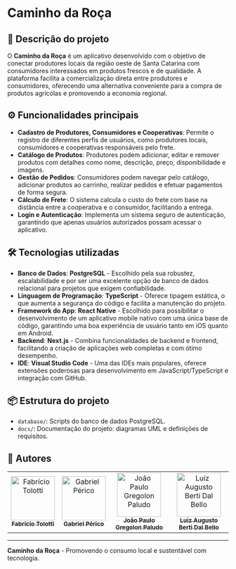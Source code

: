 # Caminho da Roça

## 📄 Descrição do projeto

O **Caminho da Roça** é um aplicativo desenvolvido com o objetivo de conectar produtores locais da região oeste de Santa Catarina com consumidores interessados em produtos frescos e de qualidade. A plataforma facilita a comercialização direta entre produtores e consumidores, oferecendo uma alternativa conveniente para a compra de produtos agrícolas e promovendo a economia regional.

## ⚙️ Funcionalidades principais

- **Cadastro de Produtores, Consumidores e Cooperativas**: Permite o registro de diferentes perfis de usuários, como produtores locais, consumidores e cooperativas responsáveis pelo frete.
- **Catálogo de Produtos**: Produtores podem adicionar, editar e remover produtos com detalhes como nome, descrição, preço, disponibilidade e imagens.
- **Gestão de Pedidos**: Consumidores podem navegar pelo catálogo, adicionar produtos ao carrinho, realizar pedidos e efetuar pagamentos de forma segura.
- **Cálculo de Frete**: O sistema calcula o custo do frete com base na distância entre a cooperativa e o consumidor, facilitando a entrega.
- **Login e Autenticação**: Implementa um sistema seguro de autenticação, garantindo que apenas usuários autorizados possam acessar o aplicativo.

## 🛠️ Tecnologias utilizadas

- **Banco de Dados**: **PostgreSQL** - Escolhido pela sua robustez, escalabilidade e por ser uma excelente opção de banco de dados relacional para projetos que exigem confiabilidade.
- **Linguagem de Programação**: **TypeScript** - Oferece tipagem estática, o que aumenta a segurança do código e facilita a manutenção do projeto.
- **Framework do App**: **React Native** - Escolhido para possibilitar o desenvolvimento de um aplicativo mobile nativo com uma única base de código, garantindo uma boa experiência de usuário tanto em iOS quanto em Android.
- **Backend**: **Next.js** - Combina funcionalidades de backend e frontend, facilitando a criação de aplicações web completas e com ótimo desempenho.
- **IDE**: **Visual Studio Code** - Uma das IDEs mais populares, oferece extensões poderosas para desenvolvimento em JavaScript/TypeScript e integração com GitHub.

## 📦 Estrutura do projeto
- `database/`: Scripts do banco de dados PostgreSQL.
- `docs/`: Documentação do projeto: diagramas UML e definições de requisitos.

## 👥 Autores

<table>
    <tr>        
        <td align="center">
            <a href="https://github.com/FabricioTolotti">
                <img src="https://avatars.githubusercontent.com/u/115595662?v=4" width="100px;" alt="Fabrício Tolotti"/>
                <br>
                <sub>
                    <b>Fabrício Tolotti</b>
                </sub>
            </a>
        </td>
        <td align="center">
            <a href="https://github.com/gabrielperico">
                <img src="https://avatars.githubusercontent.com/u/49540363?v=4" width="100px;" alt="Gabriel Périco"/>
                <br>
                <sub>
                    <b>Gabriel Périco</b>
                </sub>
            </a>
        </td>
        <td align="center">
            <a href="https://github.com/joaopaludo">
                <img src="https://avatars.githubusercontent.com/u/72082760?v=4" width="100px;" alt="João Paulo Gregolon Paludo"/>
                <br>
                <sub>
                    <b>João Paulo Gregolon Paludo</b>
                </sub>
            </a>
        </td>
        <td align="center">
            <a href="https://github.com/LuizAugustoBertiDalBello">
                <img src="https://avatars.githubusercontent.com/u/116124183?v=4" width="100px;" alt="Luiz Augusto Berti Dal Bello"/>
                <br>
                <sub>
                    <b>Luiz Augusto Berti Dal Bello</b>
                </sub>
            </a>
        </td>
    </tr>
</table>

---

**Caminho da Roça** - Promovendo o consumo local e sustentável com tecnologia.
